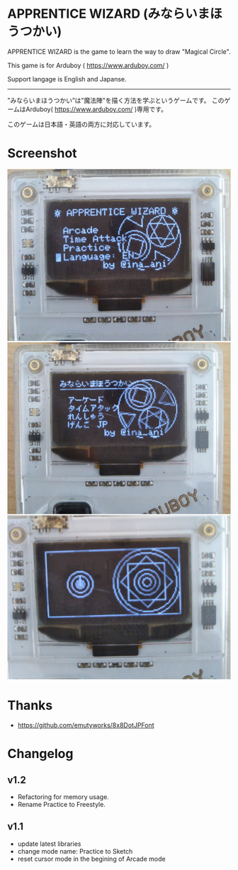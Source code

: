# APPRENTICE WIZARD (みならいまほうつかい)

APPRENTICE WIZARD is the game to learn the way to draw "Magical Circle".

This game is for Arduboy ( https://www.arduboy.com/ )

Support langage is English and Japanse.

---

”みならいまほうつかい”は"魔法陣"を描く方法を学ぶというゲームです。
このゲームはArduboy( https://www.arduboy.com/ )専用です。

このゲームは日本語・英語の両方に対応しています。

# Screenshot

![screenshot](./imgs/screenshot1.jpg)
![screenshot2](./imgs/screenshot2.jpg)
![screenshot3](./imgs/screenshot3.jpg)

# Thanks

- https://github.com/emutyworks/8x8DotJPFont

# Changelog

## v1.2
- Refactoring for memory usage.
- Rename Practice to Freestyle.

## v1.1

- update latest libraries
- change mode name: Practice to Sketch
- reset cursor mode in the begining of Arcade mode

